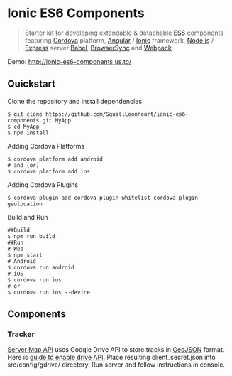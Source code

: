 # Ionic ES6 Components

> Starter kit for developing extendable & detachable [ES6](https://git.io/es6features) 
> components featuring [Cordova](https://cordova.apache.org/) platform,
> [Angular](https://angularjs.org) /
> [Ionic](https://github.com/driftyco/ionic/) framework,
> [Node.js](https://nodejs.org/) / [Express](http://expressjs.com/) server
> [Babel](http://babeljs.io/), [BrowserSync](http://www.browsersync.io/)
> and [Webpack](http://webpack.github.io/).

Demo: http://ionic-es6-components.us.to/

## Quickstart

Clone the repository and install dependencies

```shell
$ git clone https://github.com/SquallLeonheart/ionic-es6-components.git MyApp
$ cd MyApp
$ npm install
```

Adding Cordova Platforms

```shell
$ cordova platform add android
# and (or)
$ cordova platform add ios
```

Adding Cordova Plugins

```shell
$ cordova plugin add cordova-plugin-whitelist cordova-plugin-geolocation
```

Build and Run

```shell
##Build
$ npm run build
##Run
# Web
$ npm start
# Android
$ cordova run android
# iOS
$ cordova run ios
# or
$ cordova run ios --device
```

## Components
### Tracker
[Server Map API](./src/api/map.js) uses Google Drive API to store tracks in [GeoJSON](https://en.wikipedia.org/wiki/GeoJSON) format.
Here is [guide to enable drive API.](https://developers.google.com/drive/web/quickstart/nodejs#step_1_enable_the_api_name)
Place resulting client_secret.json into src/config/gdrive/ directory. Run server and follow instructions in console.
